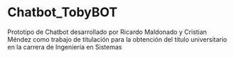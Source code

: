 # Chatbot_TobyBOT
Prototipo de Chatbot desarrollado por Ricardo Maldonado y Cristian Méndez como trabajo de titulación para la obtención del título universitario en la carrera de Ingeniería en Sistemas
